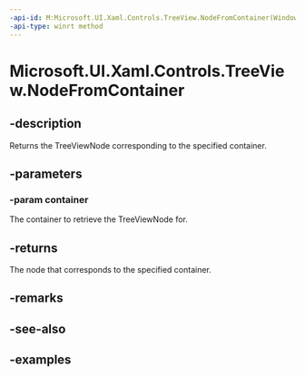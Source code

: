 ```yaml
---
-api-id: M:Microsoft.UI.Xaml.Controls.TreeView.NodeFromContainer(Windows.UI.Xaml.DependencyObject)
-api-type: winrt method
---
```

<!-- Method syntax.
public TreeViewNode TreeView.NodeFromContainer(DependencyObject container)
-->

# Microsoft.UI.Xaml.Controls.TreeView.NodeFromContainer


## -description

Returns the TreeViewNode corresponding to the specified container.


## -parameters

### -param container

The container to retrieve the TreeViewNode for.


## -returns

The node that corresponds to the specified container.


## -remarks


## -see-also


## -examples


